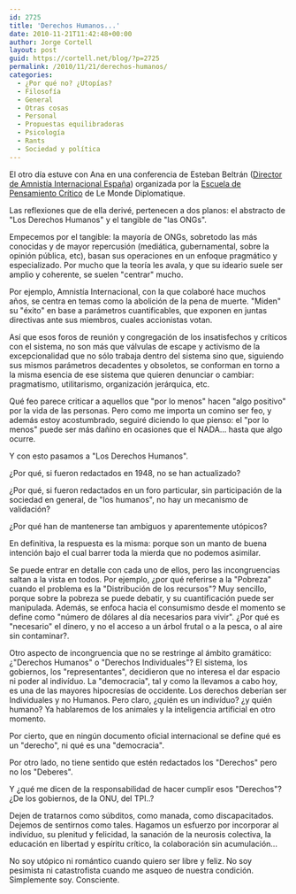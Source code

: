 ```yaml
---
id: 2725
title: 'Derechos Humanos...'
date: 2010-11-21T11:42:48+00:00
author: Jorge Cortell
layout: post
guid: https://cortell.net/blog/?p=2725
permalink: /2010/11/21/derechos-humanos/
categories:
  - ¿Por qué no? ¿Utopías?
  - Filosofí­a
  - General
  - Otras cosas
  - Personal
  - Propuestas equilibradoras
  - Psicología
  - Rants
  - Sociedad y polí­tica
---
```

El otro día estuve con Ana en una conferencia de Esteban Beltrán (<a title="https://www.es.amnesty.org/quienes-somos/como-nos-organizamos/" href="https://www.es.amnesty.org/quienes-somos/como-nos-organizamos/" target="_blank">Director de Amnistía Internacional España</a>) organizada por la <a title="https://www.fundacionmondiplo.es/epc.htm" href="https://www.fundacionmondiplo.es/epc.htm" target="_blank">Escuela de Pensamiento Crítico</a> de Le Monde Diplomatique.

Las reflexiones que de ella derivé, pertenecen a dos planos: el abstracto de "Los Derechos Humanos" y el tangible de "las ONGs".

Empecemos por el tangible: la mayoría de ONGs, sobretodo las más conocidas y de mayor repercusión (mediática, gubernamental, sobre la opinión pública, etc), basan sus operaciones en un enfoque pragmático y especializado. Por mucho que la teoría les avala, y que su ideario suele ser amplio y coherente, se suelen "centrar" mucho.

Por ejemplo, Amnistía Internacional, con la que colaboré hace muchos años, se centra en temas como la abolición de la pena de muerte. "Miden" su "éxito" en base a parámetros cuantificables, que exponen en juntas directivas ante sus miembros, cuales accionistas votan.

Así que esos foros de reunión y congregación de los insatisfechos y críticos con el sistema, no son más que válvulas de escape y activismo de la excepcionalidad que no sólo trabaja dentro del sistema sino que, siguiendo sus mismos parámetros decadentes y obsoletos, se conforman en torno a la misma esencia de ese sistema que quieren denunciar o cambiar: pragmatismo, utilitarismo, organización jerárquica, etc.

Qué feo parece criticar a aquellos que "por lo menos" hacen "algo positivo" por la vida de las personas. Pero como me importa un comino ser feo, y además estoy acostumbrado, seguiré diciendo lo que pienso: el "por lo menos" puede ser más dañino en ocasiones que el NADA... hasta que algo ocurre.

Y con esto pasamos a "Los Derechos Humanos".

¿Por qué, si fueron redactados en 1948, no se han actualizado?

¿Por qué, si fueron redactados en un foro particular, sin participación de la sociedad en general, de "los humanos", no hay un mecanismo de validación?

¿Por qué han de mantenerse tan ambiguos y aparentemente utópicos?

En definitiva, la respuesta es la misma: porque son un manto de buena intención bajo el cual barrer toda la mierda que no podemos asimilar.

Se puede entrar en detalle con cada uno de ellos, pero las incongruencias saltan a la vista en todos. Por ejemplo, ¿por qué referirse a la "Pobreza" cuando el problema es la "Distribución de los recursos"? Muy sencillo, porque sobre la pobreza se puede debatir, y su cuantificación puede ser manipulada. Además, se enfoca hacia el consumismo desde el momento se define como "número de dólares al día necesarios para vivir". ¿Por qué es "necesario" el dinero, y no el acceso a un árbol frutal o a la pesca, o al aire sin contaminar?.

Otro aspecto de incongruencia que no se restringe al ámbito gramático: ¿"Derechos Humanos" o "Derechos Individuales"? El sistema, los gobiernos, los "representantes", decidieron que no interesa el dar espacio ni poder al indivíduo. La "democracia", tal y como la llevamos a cabo hoy, es una de las mayores hipocresías de occidente. Los derechos deberían ser Individuales y no Humanos. Pero claro, ¿quién es un indivíduo? ¿y quién humano? Ya hablaremos de los animales y la inteligencia artificial en otro momento.

Por cierto, que en ningún documento oficial internacional se define qué es un "derecho", ni qué es una "democracia".

Por otro lado, no tiene sentido que estén redactados los "Derechos" pero no los "Deberes".

Y ¿qué me dicen de la responsabilidad de hacer cumplir esos "Derechos"? ¿De los gobiernos, de la ONU, del TPI..?

Dejen de tratarnos como súbditos, como manada, como discapacitados. Dejemos de sentirnos como tales. Hagamos un esfuerzo por incorporar al indivíduo, su plenitud y felicidad, la sanación de la neurosis colectiva, la educación en libertad y espíritu crítico, la colaboración sin acumulación...

No soy utópico ni romántico cuando quiero ser libre y feliz. No soy pesimista ni catastrofista cuando me asqueo de nuestra condición. Simplemente soy. Consciente.